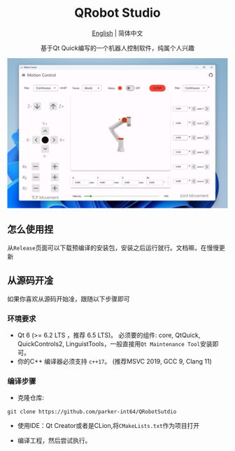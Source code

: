 <div align="center">
    <h1>QRobot Studio</h1>
</div>
<p align="center">
<a href="README.md">English</a> | 简体中文
</p>
<div align="center"><p>基于Qt Quick编写的一个机器人控制软件，纯属个人兴趣</p></div>
<div align="center"><img src="./screenshots/screenshot1.png" /></div>

## 怎么使用捏

从`Release`页面可以下载预编译的安装包，安装之后运行就行。文档嘛，在慢慢更新



## 从源码开凎

如果你喜欢从源码开始凎，跟随以下步骤即可

### 环境要求

+ Qt 6 (>= 6.2 LTS ，推荐 6.5 LTS)。 必须要的组件: core, QtQuick, QuickControls2, LinguistTools，一般直接用`Qt Maintenance Tool`安装即可。
+ 你的C++ 编译器必须支持 `c++17`。 (推荐MSVC 2019, GCC 9, Clang 11) 

### 编译步骤

+ 克隆仓库:

```Shell
git clone https://github.com/parker-int64/QRobotSutdio
```

+ 使用IDE：Qt Creator或者是CLion,将`CMakeLists.txt`作为项目打开

+ 编译工程，然后尝试执行。
